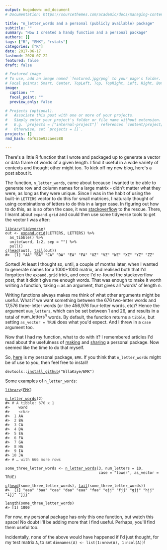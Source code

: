 ```yaml
---
output: hugodown::md_document
# Documentation: https://sourcethemes.com/academic/docs/managing-content/

title: "n_letter_words and a personal (publicly available) package"
subtitle: ""
summary: "How I created a handy function and a personal package"
authors: []
tags: ["R", "EMK", "rstats"]
categories: ["R"]
date: 2017-06-17
lastmod: 2020-07-22
featured: false
draft: false

# Featured image
# To use, add an image named `featured.jpg/png` to your page's folder.
# Focal points: Smart, Center, TopLeft, Top, TopRight, Left, Right, BottomLeft, Bottom, BottomRight.
image:
  caption: ""
  focal_point: ""
  preview_only: false

# Projects (optional).
#   Associate this post with one or more of your projects.
#   Simply enter your project's folder or file name without extension.
#   E.g. `projects = ["internal-project"]` references `content/project/deep-learning/index.md`.
#   Otherwise, set `projects = []`.
projects: []
rmd_hash: 4bf626e92caee588

---
```


There's a little R function that I wrote and packaged up to generate a vector or data frame of words of a given length. I find it useful in a wide variety of contexts and thought other might too. To kick off my new blog, here's a post about it.

The function, `n_letter_words`, came about because I wanted to be able to generate row and column names for a large matrix - didn't matter what they were, as long as they were unique. Since I was in the habit of using the built-in `LETTERS` vector to do this for small matrices, I naturally thought of using combinations of letters to do this in a larger case. In figuring out how to do this, as is so often the case, it was [stackoverflow](https://stackoverflow.com/questions/11388359/unique-combination-of-all-elements-from-two-or-more-vectors) to the rescue. There, I learnt about `expand.grid` and could then use some tidyverse tools to get the vector I was after:

<div class="highlight">

<pre class='chroma'><code class='language-r' data-lang='r'><span class='nf'><a href='https://rdrr.io/r/base/library.html'>library</a></span>(<span class='k'><a href='http://tidyverse.tidyverse.org'>tidyverse</a></span>)
<span class='k'>out</span> <span class='o'>&lt;-</span> <span class='nf'><a href='https://rdrr.io/r/base/expand.grid.html'>expand.grid</a></span>(<span class='k'>LETTERS</span>, <span class='k'>LETTERS</span>) <span class='o'>%&gt;%</span>
  <span class='nf'>as_tibble</span>() <span class='o'>%&gt;%</span>
  <span class='nf'>unite</span>(<span class='k'>word</span>, <span class='m'>1</span><span class='o'>:</span><span class='m'>2</span>, sep = <span class='s'>""</span>) <span class='o'>%&gt;%</span>
  <span class='nf'>pull</span>()
<span class='nf'><a href='https://rdrr.io/r/base/c.html'>c</a></span>(<span class='nf'><a href='https://rdrr.io/r/utils/head.html'>head</a></span>(<span class='k'>out</span>), <span class='nf'><a href='https://rdrr.io/r/utils/head.html'>tail</a></span>(<span class='k'>out</span>))
<span class='c'>#&gt;  [1] "AA" "BA" "CA" "DA" "EA" "FA" "UZ" "VZ" "WZ" "XZ" "YZ" "ZZ"</span></code></pre>

</div>

Sorted! At least I thought so, until, a couple of months later, when I wanted to generate names for a 1000\*1000 matrix, and realised both that I'd forgotten the `expand.grid` trick, and once I'd re-found the stackoverflow post, that it didn't give me enough words. That was enough to make it worth writing a function, taking `n` as an argument, that gives all 'words' of length $n$.

Writing functions always makes me think of what other arguments might be useful. What if we want something between the 676 two-letter words and 17,576 three-letter words (or the 456,976 four-letter words, etc)? Hence the argument `num_letters`, which can be set between 1 and 26, and results in a total of $\text{num_letters}^n$ words. By default, the function returns a `tibble`, but setting `as_vector = TRUE` does what you'd expect. And I threw in a `case` argument too.

Now that I had my function, what to do with it? I remembered articles I'd read about the usefulness of [making](https://hilaryparker.com/2014/04/29/writing-an-r-package-from-scratch/) and [sharing]((https://hilaryparker.com/2013/04/03/personal-r-packages/)) a personal package. Now seemed like the time to do that myself.

So, [here](https://github.com/EllaKaye/EMK) is my personal package, `EMK`. If you think that `n_letter_words` might be of use to you, then feel free to install!

<div class="highlight">

<pre class='chroma'><code class='language-r' data-lang='r'><span class='k'>devtools</span>::<span class='nf'><a href='https://devtools.r-lib.org//reference/remote-reexports.html'>install_github</a></span>(<span class='s'>"EllaKaye/EMK"</span>)</code></pre>

</div>

Some examples of `n_letter_words`:

<div class="highlight">

<pre class='chroma'><code class='language-r' data-lang='r'><span class='nf'><a href='https://rdrr.io/r/base/library.html'>library</a></span>(<span class='k'><a href='https://github.com/EllaKaye/EMK'>EMK</a></span>)

<span class='nf'><a href='https://rdrr.io/pkg/EMK/man/n_letter_words.html'>n_letter_words</a></span>(<span class='m'>2</span>)
<span class='c'>#&gt; <span style='color: #555555;'># A tibble: 676 x 1</span></span>
<span class='c'>#&gt;    word </span>
<span class='c'>#&gt;    <span style='color: #555555;font-style: italic;'>&lt;chr&gt;</span></span>
<span class='c'>#&gt; <span style='color: #555555;'> 1</span><span> AA   </span></span>
<span class='c'>#&gt; <span style='color: #555555;'> 2</span><span> BA   </span></span>
<span class='c'>#&gt; <span style='color: #555555;'> 3</span><span> CA   </span></span>
<span class='c'>#&gt; <span style='color: #555555;'> 4</span><span> DA   </span></span>
<span class='c'>#&gt; <span style='color: #555555;'> 5</span><span> EA   </span></span>
<span class='c'>#&gt; <span style='color: #555555;'> 6</span><span> FA   </span></span>
<span class='c'>#&gt; <span style='color: #555555;'> 7</span><span> GA   </span></span>
<span class='c'>#&gt; <span style='color: #555555;'> 8</span><span> HA   </span></span>
<span class='c'>#&gt; <span style='color: #555555;'> 9</span><span> IA   </span></span>
<span class='c'>#&gt; <span style='color: #555555;'>10</span><span> JA   </span></span>
<span class='c'>#&gt; <span style='color: #555555;'># … with 666 more rows</span></span>

<span class='k'>some_three_letter_words</span> <span class='o'>&lt;-</span> <span class='nf'><a href='https://rdrr.io/pkg/EMK/man/n_letter_words.html'>n_letter_words</a></span>(<span class='m'>3</span>, num_letters = <span class='m'>10</span>, 
                                          case = <span class='s'>"lower"</span>, as_vector = <span class='kc'>TRUE</span>)

<span class='nf'><a href='https://rdrr.io/r/base/c.html'>c</a></span>(<span class='nf'><a href='https://rdrr.io/r/utils/head.html'>head</a></span>(<span class='k'>some_three_letter_words</span>), <span class='nf'><a href='https://rdrr.io/r/utils/head.html'>tail</a></span>(<span class='k'>some_three_letter_words</span>))
<span class='c'>#&gt;  [1] "aaa" "baa" "caa" "daa" "eaa" "faa" "ejj" "fjj" "gjj" "hjj" "ijj" "jjj"</span>

<span class='nf'><a href='https://rdrr.io/r/base/length.html'>length</a></span>(<span class='k'>some_three_letter_words</span>)
<span class='c'>#&gt; [1] 1000</span></code></pre>

</div>

For now, my personal package has only this one function, but watch this space! No doubt I'll be adding more that I find useful. Perhaps, you'll find them useful too.

Incidentally, none of the above would have happened if I'd just thought, for my test matrix `A`, to set `dimnames(A) <- list(1:nrow(A), 1:ncol(A))`!

